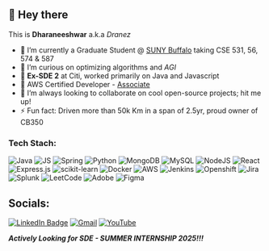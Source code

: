 ## 👋 Hey there
This is **Dharaneeshwar** a.k.a *Dranez*
- 🌱 I’m currently a Graduate Student @ [SUNY Buffalo](https://buffalo.edu/) taking CSE 531, 56, 574 & 587
- 👀 I’m curious on optimizing algorithms and *AGI*
- 🔧 **Ex-SDE 2** at Citi, worked primarily on Java and Javascript
- 🔭 AWS Certified Developer - [Associate](https://www.credly.com/badges/7f13064d-2029-4b41-bf5a-2cb9e37a3fb5/)
- 💞️ I’m always looking to collaborate on cool open-source projects; hit me up!
- ⚡ Fun fact: Driven more than 50k Km in a span of 2.5yr, proud owner of CB350

### Tech Stach:

![Java](https://img.shields.io/badge/java-%23ED8B00.svg?style=for-the-badge&logo=openjdk&logoColor=white) ![JS](https://img.shields.io/badge/JavaScript-F7DF1E.svg?style=for-the-badge&logo=JavaScript&logoColor=black) ![Spring](https://img.shields.io/badge/spring-%236DB33F.svg?style=for-the-badge&logo=spring&logoColor=white) ![Python](https://img.shields.io/badge/python-3670A0?style=for-the-badge&logo=python&logoColor=ffdd54) ![MongoDB](https://img.shields.io/badge/MongoDB-%234ea94b.svg?style=for-the-badge&logo=mongodb&logoColor=white) ![MySQL](https://img.shields.io/badge/mysql-4479A1.svg?style=for-the-badge&logo=mysql&logoColor=white) ![NodeJS](https://img.shields.io/badge/node.js-6DA55F?style=for-the-badge&logo=node.js&logoColor=white) ![React](https://img.shields.io/badge/react-%2320232a.svg?style=for-the-badge&logo=react&logoColor=%2361DAFB) ![Express.js](https://img.shields.io/badge/express.js-%23404d59.svg?style=for-the-badge&logo=express&logoColor=%2361DAFB) ![scikit-learn](https://img.shields.io/badge/scikit--learn-%23F7931E.svg?style=for-the-badge&logo=scikit-learn&logoColor=white) ![Docker](https://img.shields.io/badge/docker-%230db7ed.svg?style=for-the-badge&logo=docker&logoColor=white) ![AWS](https://img.shields.io/badge/AWS-%23FF9900.svg?style=for-the-badge&logo=amazon-aws&logoColor=white) ![Jenkins](https://img.shields.io/badge/jenkins-%232C5263.svg?style=for-the-badge&logo=jenkins&logoColor=white) ![Openshift](https://img.shields.io/badge/Openshift-EE0000?style=for-the-badge&logo=redhat&logoColor=white) ![Jira](https://img.shields.io/badge/jira-%230A0FFF.svg?style=for-the-badge&logo=jira&logoColor=white) ![Splunk](https://img.shields.io/badge/splunk-%23000000.svg?style=for-the-badge&logo=splunk&logoColor=white) ![LeetCode](https://img.shields.io/badge/LeetCode-000000?style=for-the-badge&logo=LeetCode&logoColor=#d16c06) ![Adobe](https://img.shields.io/badge/adobe-%23FF0000.svg?style=for-the-badge&logo=adobe&logoColor=white) ![Figma](https://img.shields.io/badge/figma-%23F24E1E.svg?style=for-the-badge&logo=figma&logoColor=white)

## Socials:

[![LinkedIn Badge](https://img.shields.io/badge/-LinkedIn-blue?style=flat&logo=Linkedin&logoColor=white)](https://www.linkedin.com/in/dharaneeshwarsk/)
[![Gmail](https://img.shields.io/badge/Gmail-D14836?logo=gmail&logoColor=white)](malito:skdharaneeshwar@gmail.com)
[![YouTube](https://img.shields.io/badge/Youtube-%23FF0000.svg?logo=YouTube&logoColor=white)](https://www.youtube.com/channel/UCfDR-EmpGUbhMIeOsC043uQ)

 _**Actively Looking for SDE - SUMMER INTERNSHIP 2025!!!**_
